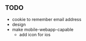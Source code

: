 ## TODO

- cookie to remember email address
- design
- make mobile-webapp-capable
  - add icon for ios
